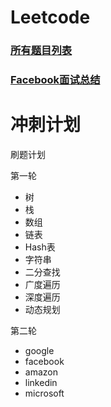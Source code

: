 # Leetcode

### **[所有题目列表](https://github.com/dingjikerbo/leetcode/blob/master/doc/Leetcodes.md)**
 
### **[Facebook面试总结](https://github.com/dingjikerbo/leetcode/blob/master/doc/FacebookSummary.md)** 
 
# 冲刺计划

刷题计划

第一轮
 - 树
 - 栈
 - 数组
 - 链表
 - Hash表
 - 字符串 
 - 二分查找
 - 广度遍历
 - 深度遍历
 - 动态规划
 
 第二轮
 - google
 - facebook
 - amazon
 - linkedin
 - microsoft